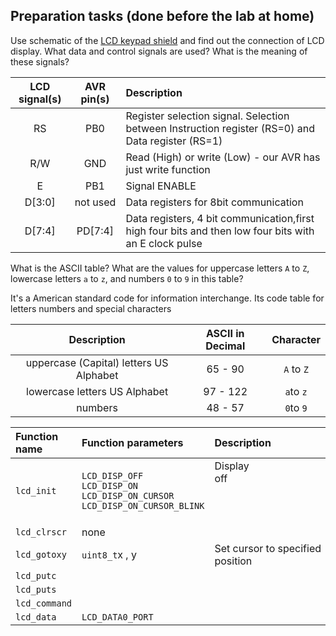 ## Preparation tasks (done before the lab at home)

Use schematic of the [LCD keypad shield](../../Docs/arduino_shield.pdf) and find out the connection of LCD display. What data and control signals are used? What is the meaning of these signals?


   | **LCD signal(s)** | **AVR pin(s)** | **Description** |
   | :-: | :-: | :-- |
   | RS | PB0 | Register selection signal. Selection between Instruction register (RS=0) and Data register (RS=1) |
   | R/W | GND | Read (High) or write (Low) - our AVR has just write function |
   | E | PB1 | Signal ENABLE  |
   | D[3:0] | not used | Data registers for 8bit communication |
   | D[7:4] | PD[7:4] | Data registers, 4 bit communication,first high four bits and then low four bits with an E clock pulse |

What is the ASCII table? What are the values for uppercase letters `A` to `Z`, lowercase letters `a` to `z`, and numbers `0` to `9` in this table?

It's a American standard code for information interchange. Its code table for letters numbers and special characters

|**Description**|**ASCII in Decimal**|**Character**|
| :-: | :-: | :-:
|  uppercase (Capital) letters US Alphabet   | 65 - 90  | `A` to `Z`|
| lowercase letters US Alphabet | 97 - 122 | `a`to `z`|
| numbers | 48 - 57 | `0`to `9` | 




   | **Function name** | **Function parameters** | **Description** | **Example** |
   | :-- | :-- | :-- | :-- |
   | `lcd_init` | `LCD_DISP_OFF`<br>`LCD_DISP_ON`<br>`LCD_DISP_ON_CURSOR`<br>`LCD_DISP_ON_CURSOR_BLINK` | Display off&nbsp;&nbsp;&nbsp;&nbsp;&nbsp;&nbsp;&nbsp;&nbsp;&nbsp;&nbsp;&nbsp;&nbsp;&nbsp;&nbsp;&nbsp;&nbsp;&nbsp;&nbsp;&nbsp;&nbsp;&nbsp;&nbsp;&nbsp;&nbsp;&nbsp;&nbsp;&nbsp;&nbsp;&nbsp;&nbsp;&nbsp;&nbsp;&nbsp;&nbsp;&nbsp;&nbsp;&nbsp;&nbsp;&nbsp;&nbsp;&nbsp;&nbsp;&nbsp;&nbsp;&nbsp;<br>&nbsp;<br>&nbsp;<br>&nbsp; | `lcd_init(LCD_DISP_OFF);`<br>&nbsp;<br>&nbsp;<br>&nbsp; |
   | `lcd_clrscr` | none | | `lcd_clrscr();` |
   | `lcd_gotoxy` | `uint8_t`x , y| Set cursor to specified position| `lcd_gotoxy(0,4);` |
   | `lcd_putc` | | | |
   | `lcd_puts` | | | |
   | `lcd_command` | | | |
   | `lcd_data` | `LCD_DATA0_PORT`| | |
